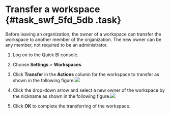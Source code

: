 # Transfer a workspace {#task_swf_5fd_5db .task}

Before leaving an organization, the owner of a workspace can transfer the workspace to another member of the organization. The new owner can be any member, not required to be an administrator.

1.   Log on to the Quick BI console. 
2.  Choose **Settings** \> **Workspaces**. 
3.   Click **Transfer** in the **Actions** column for the workspace to transfer as shown in the following figure.![](http://static-aliyun-doc.oss-cn-hangzhou.aliyuncs.com/assets/img/9162/15543637291135_en-US.png)

 
4.   Click the drop-down arrow and select a new owner of the workspace by the nickname as shown in the following figure.![](http://static-aliyun-doc.oss-cn-hangzhou.aliyuncs.com/assets/img/9162/15543637291136_en-US.png)

 
5.   Click **OK** to complete the transferring of the workspace. 

